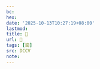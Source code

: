 ```yaml
---
bc:
hex:
date: '2025-10-13T10:27:19+08:00'
lastmod:
title: 􂮗
url: 􂮗
tags: [崗]
src: DCCV
note:
---
```

